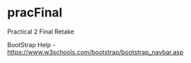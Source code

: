 # pracFinal
Practical 2 Final Retake

BootStrap Help - https://www.w3schools.com/bootstrap/bootstrap_navbar.asp

